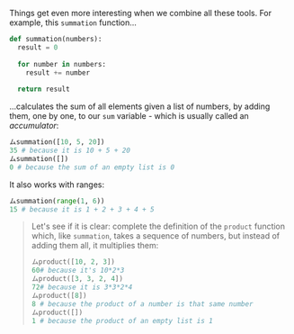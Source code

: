 Things get even more interesting when we combine all these tools. For example, this `summation` function...

```python
def summation(numbers):
  result = 0
 
  for number in numbers:
    result += number
    
  return result
```

...calculates the sum of all elements given a list of numbers, by adding them, one by one, to our `sum` variable - which is usually called an _accumulator_:

```python
ムsummation([10, 5, 20])
35 # because it is 10 + 5 + 20
ムsummation([])
0 # because the sum of an empty list is 0
```

It also works with ranges:

```python
ムsummation(range(1, 6))
15 # because it is 1 + 2 + 3 + 4 + 5
```

> Let's see if it is clear: complete the definition of the `product` function which, like `summation`, takes a sequence of numbers, but instead of adding them all, it multiplies them:
>
> ```python
> ムproduct([10, 2, 3])
> 60# because it's 10*2*3
> ムproduct([3, 3, 2, 4])
> 72# because it is 3*3*2*4
> ムproduct([8])
> 8 # because the product of a number is that same number
> ムproduct([])
> 1 # because the product of an empty list is 1
> ```
>
